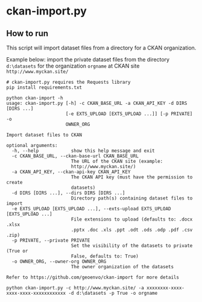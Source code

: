 # ckan-import.py


## How to run
This script will import dataset files from a directory for a CKAN organization.

Example below: import the private dataset files from the directory `d:\datasets` for the organization `orgname` at CKAN site `http://www.myckan.site/`
````
# ckan-import.py requires the Requests library
pip install requirements.txt

python ckan-import -h
usage: ckan-import.py [-h] -c CKAN_BASE_URL -a CKAN_API_KEY -d DIRS [DIRS ...]
                      [-e EXTS_UPLOAD [EXTS_UPLOAD ...]] [-p PRIVATE] -o
                      OWNER_ORG

Import dataset files to CKAN

optional arguments:
  -h, --help            show this help message and exit
  -c CKAN_BASE_URL, --ckan-base-url CKAN_BASE_URL
                        The URL of the CKAN site (example:
                        http://www.myckan.site/)
  -a CKAN_API_KEY, --ckan-api-key CKAN_API_KEY
                        The CKAN API key (must have the permission to create
                        datasets)
  -d DIRS [DIRS ...], --dirs DIRS [DIRS ...]
                        Directory path(s) containing dataset files to import
  -e EXTS_UPLOAD [EXTS_UPLOAD ...], --exts-upload EXTS_UPLOAD [EXTS_UPLOAD ...]
                        File extensions to upload (defaults to: .docx .xlsx
                        .pptx .doc .xls .ppt .odt .ods .odp .pdf .csv .zip)
  -p PRIVATE, --private PRIVATE
                        Set the visibility of the datasets to private (True or
                        False, defaults to: True)
  -o OWNER_ORG, --owner-org OWNER_ORG
                        The owner organization of the datasets

Refer to https://github.com/geoenvo/ckan-import for more details

python ckan-import.py -c http://www.myckan.site/ -a xxxxxxxx-xxxx-xxxx-xxxx-xxxxxxxxxxxx -d d:\datasets -p True -o orgname
````
